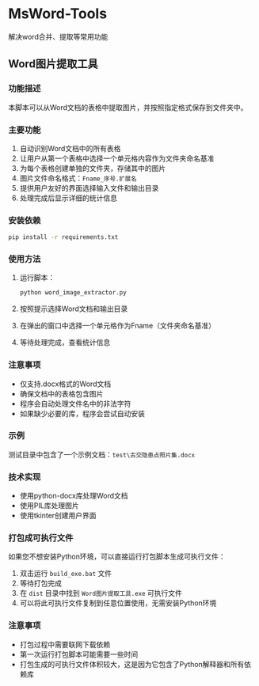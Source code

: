# MsWord-Tools
解决word合并、提取等常用功能

## Word图片提取工具

### 功能描述
本脚本可以从Word文档的表格中提取图片，并按照指定格式保存到文件夹中。

### 主要功能
1. 自动识别Word文档中的所有表格
2. 让用户从第一个表格中选择一个单元格内容作为文件夹命名基准
3. 为每个表格创建单独的文件夹，存储其中的图片
4. 图片文件命名格式：`Fname_序号.扩展名`
5. 提供用户友好的界面选择输入文件和输出目录
6. 处理完成后显示详细的统计信息

### 安装依赖

```bash
pip install -r requirements.txt
```

### 使用方法

1. 运行脚本：
   ```bash
   python word_image_extractor.py
   ```

2. 按照提示选择Word文档和输出目录

3. 在弹出的窗口中选择一个单元格作为Fname（文件夹命名基准）

4. 等待处理完成，查看统计信息

### 注意事项
- 仅支持.docx格式的Word文档
- 确保文档中的表格包含图片
- 程序会自动处理文件名中的非法字符
- 如果缺少必要的库，程序会尝试自动安装

### 示例
测试目录中包含了一个示例文档：`test\古交隐患点照片集.docx`

### 技术实现
- 使用python-docx库处理Word文档
- 使用PIL库处理图片
- 使用tkinter创建用户界面

### 打包成可执行文件
如果您不想安装Python环境，可以直接运行打包脚本生成可执行文件：

1. 双击运行 `build_exe.bat` 文件
2. 等待打包完成
3. 在 `dist` 目录中找到 `Word图片提取工具.exe` 可执行文件
4. 可以将此可执行文件复制到任意位置使用，无需安装Python环境

### 注意事项
- 打包过程中需要联网下载依赖
- 第一次运行打包脚本可能需要一些时间
- 打包生成的可执行文件体积较大，这是因为它包含了Python解释器和所有依赖库
